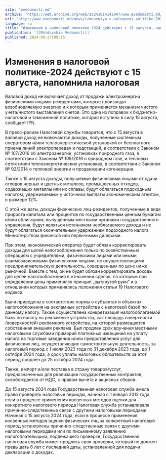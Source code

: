 ```yaml
---
site: "evedomosti.md"
archive: "https://web.archive.org/web/20241014142047/www.evedomosti.md/news/izmeneniya-v-nalogovoj-politike-2024-dejstvuyut-s-15-avgusta"
url: "http://www.evedomosti.md/news/izmeneniya-v-nalogovoj-politike-2024-dejstvuyut-s-15-avgusta"
language: ru
title: "Изменения в налоговой политике-2024 действуют с 15 августа, напомнила налоговая"
publication: '[[Moldavskie Vedomosti]]'
published: 2024-09-27T09:15
---
```


# Изменения в налоговой политике-2024 действуют с 15 августа, напомнила налоговая

Валовой доход не включает доход от продажи электроэнергии физическими лицами-резидентами, которые производят возобновляемую энергию и к которым применяется механизм чистого учета/чистого выставления счетов. Это одна из поправок к бюджетно-налоговой и таможенной политике, которая вступила в силу 15 августа, сообщает IPN.

В пресс-релизе Налоговой службы говорится, что с 15 августа в валовой доход не включаются доходы, полученные системным оператором и/или теплоэнергетической установкой от бесплатного приема линий электропередач и подстанций, в соответствии с Законом № 107/2016 об электроэнергии, установках природного газа, в соответствии с Законом № 108/2016 о природном газе, и тепловых сетях и/или теплоэнергетических установках, в соответствии с Законом № 92/2014 о тепловой энергии и продвижении когенерации.

Также с 15 августа доходы, получаемые физическими лицами от сдачи отходов черных и цветных металлов, промышленных отходов, содержащих металлы или их сплавы, будут облагаться подоходным налогом, удерживаемым у источника выплаты экономическим агентом, в размере 12%.

С этой же даты, доходы физических лиц-резидентов, полученные в виде прироста капитала или процентов по государственным ценным бумагам и/или облигациям, выпущенным местными органами государственного управления, будут являться источником необлагаемого дохода и не будут облагаться окончательным удержанием подоходного налога Министерством финансов или первичными дилерами.

При этом, экономический оператор будет обязан корректировать доходы для целей налогообложения только по хозяйственным операциям с учредителями, физическими лицами или иными взаимозависимыми физическими лицами, не осуществляющими предпринимательскую деятельность, совершенным по цене ниже рыночной. Вместе с тем, он не будет обязан корректировать доходы для целей налогообложения в отношении сделок, по которым при определении цены применялся принцип „вытянутой руки” и в отношении которых применялись положения статьи 19 Налогового кодекса.

Были приведены в соответствие нормы о субъектах и объектах налогообложения на рекламные устройства с налоговой базой по данному налогу. Также осуществлена ​​конкретизация налогооблагаемой базы по налогу на рекламные устройства, как площадь поверхности (поверхностей) рекламного устройства, на которой размещается собственная внешняя реклама. Был продлен срок вручения местными налоговыми службами примэрий платежных извещений на уплату налога на торговые заведения и/или предоставления услуг для физических лиц, осуществляющих самостоятельную деятельность, за налоговый период с 1 июля 2023 года по 31 декабря 2023 года, до 1 октября 2024 года, а срок уплаты налоговых обязательств за этот период продлен до 25 октября 2024 года.

Также, импорт и/или поставка в страну товаров/услуг, предназначенных для реализации государственных контрактов, освобождается от НДС, с правом вычета и акцизных сборов.

До 15 августа 2024 года Государственная налоговая служба имела право проверять налоговые периоды, начиная с 1 января 2012 года, если в процессе применения косвенных методов оценки для конкретного налогового периода Налоговая служба устанавливала причинно-следственные связи с другими налоговыми периодами. Начиная с 15 августа 2024 года, если в процессе применения косвенных методов оценки физических лиц за конкретный налоговый период установлены причинно-следственные связи с другими налоговыми периодами или по письменному заявлению налогоплательщика, подлежащего проверке, Государственная налоговая служба может продлить срок проверки, который не должен превышать 6 лет с последней даты, установленной для подачи декларации о доходах.